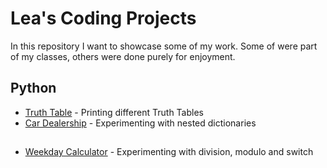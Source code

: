 # Lea's Coding Projects

In this repository I want to showcase some of my work. Some of were part of my
classes, others were done purely for enjoyment.  


## Python

- [Truth Table](./TruthTable.py) - Printing different Truth Tables 
- [Car Dealership](./CarDealership.py) - Experimenting with nested dictionaries

##

- [Weekday Calculator](./weekday.java) - Experimenting with division, modulo and switch
